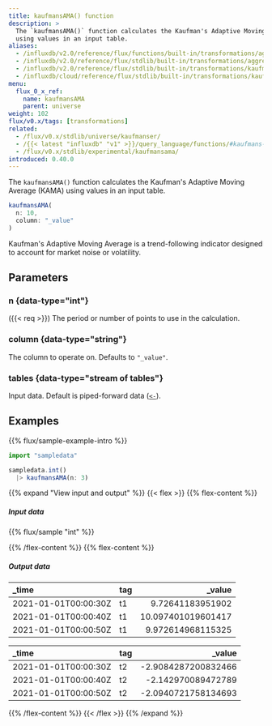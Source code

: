 ```yaml
---
title: kaufmansAMA() function
description: >
  The `kaufmansAMA()` function calculates the Kaufman's Adaptive Moving Average (KAMA)
  using values in an input table.
aliases:
  - /influxdb/v2.0/reference/flux/functions/built-in/transformations/aggregates/kaufmansama/
  - /influxdb/v2.0/reference/flux/stdlib/built-in/transformations/aggregates/kaufmansama/
  - /influxdb/v2.0/reference/flux/stdlib/built-in/transformations/kaufmansama/
  - /influxdb/cloud/reference/flux/stdlib/built-in/transformations/kaufmansama/
menu:
  flux_0_x_ref:
    name: kaufmansAMA
    parent: universe
weight: 102
flux/v0.x/tags: [transformations]
related:
  - /flux/v0.x/stdlib/universe/kaufmanser/
  - /{{< latest "influxdb" "v1" >}}/query_language/functions/#kaufmans-adaptive-moving-average, InfluxQL KAUFMANS_ADAPTIVE_MOVING_AVERAGE()
  - /flux/v0.x/stdlib/experimental/kaufmansama/
introduced: 0.40.0
---
```


The `kaufmansAMA()` function calculates the Kaufman's Adaptive Moving Average (KAMA)
using values in an input table.

```js
kaufmansAMA(
  n: 10,
  column: "_value"
)
```

Kaufman's Adaptive Moving Average is a trend-following indicator designed to account
for market noise or volatility.

## Parameters

### n {data-type="int"}
({{< req >}})
The period or number of points to use in the calculation.

### column {data-type="string"}
The column to operate on.
Defaults to `"_value"`.

### tables {data-type="stream of tables"}
Input data.
Default is piped-forward data ([`<-`](/flux/v0.x/spec/expressions/#pipe-expressions)).

## Examples
{{% flux/sample-example-intro %}}

```js
import "sampledata"

sampledata.int()
  |> kaufmansAMA(n: 3)
```

{{% expand "View input and output" %}}
{{< flex >}}
{{% flex-content %}}

##### Input data
{{% flux/sample "int" %}}

{{% /flex-content %}}
{{% flex-content %}}

##### Output data
| _time                | tag |             _value |
| :------------------- | :-- | -----------------: |
| 2021-01-01T00:00:30Z | t1  |   9.72641183951902 |
| 2021-01-01T00:00:40Z | t1  | 10.097401019601417 |
| 2021-01-01T00:00:50Z | t1  |  9.972614968115325 |

| _time                | tag |              _value |
| :------------------- | :-- | ------------------: |
| 2021-01-01T00:00:30Z | t2  | -2.9084287200832466 |
| 2021-01-01T00:00:40Z | t2  |  -2.142970089472789 |
| 2021-01-01T00:00:50Z | t2  | -2.0940721758134693 |

{{% /flex-content %}}
{{< /flex >}}
{{% /expand %}}
